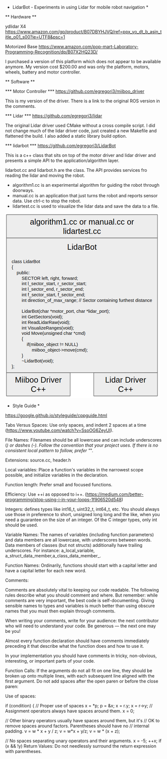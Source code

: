 * LidarBot - Experiments in using Lidar for mobile robot navigation *

** Hardware **

ydlidar X4
 https://www.amazon.com/gp/product/B07DBYHJVQ/ref=ppx_yo_dt_b_asin_title_o01_s00?ie=UTF8&psc=1

Motorized Base
 https://www.amazon.com/pop-mart-Laboratory-Programming-Recognition/dp/B07X2HQ23D/

I purchased a version of this platform which does not appear to be available anymore.
My version cost $200.00 and was only the platform, motors, wheels, battery and motor controller.


** Software **

*** Motor Controller ***
 https://github.com/egregori3/miiboo_driver

This is my version of the driver. There is a link to the original ROS version in the comments.


*** Lidar ***
 https://github.com/egregori3/lidar

The original Lidar driver used CMake without a cross compile script. I did not change much
of the lidar driver code, just created a new Makefile and flattened the build. 
I also added a static library build option.


*** lidarbot ***
 https://github.com/egregori3/LidarBot

 This is a c++ class that sits on top of the motor driver and lidar driver and presents a simple
 API to the application/algorithm layer.

 lidarbot.cc and lidarbot.h are the class.
 The API provides services fro reading the lidar and moving the robot.

* algorithm1.cc is an experimental algorithm for guiding the robot through doorways.
* manual.cc is an application that just turns the robot and reports sensor data.
   Use ctrl-c to stop the robot.
* lidartest.cc is used to visualize the lidar data and save the data to a file.


![Software Stack](https://github.com/egregori3/LidarBot/blob/master/LidarBot1.png)


* Style Guide *

https://google.github.io/styleguide/cppguide.html

Tabs Versus Spaces: Use only spaces, and indent 2 spaces at a time (https://www.youtube.com/watch?v=SsoOG6ZeyUI).

File Names: Filenames should be all lowercase and can include underscores (_) or dashes (-). Follow the convention that your project uses. If there is no consistent local pattern to follow, prefer "_".

Extensions:  source.cc,  header.h

Local variables: Place a function's variables in the narrowest scope possible, and initialize variables in the declaration.

Function length: Prefer small and focused functions.

Efficiency: Use ++i as opposed to i++.  (https://medium.com/better-programming/stop-using-i-in-your-loops-1f906520d548)

Integers: <cstdint> defines types like int16_t, uint32_t, int64_t, etc. You should always use those in preference to short, unsigned long long and the like, when you need a guarantee on the size of an integer. Of the C integer types, only int should be used.

Variable Names: The names of variables (including function parameters) and data members are all lowercase, with underscores between words. Data members of classes (but not structs) additionally have trailing underscores. For instance: a_local_variable, a_struct_data_member,a_class_data_member_.

Function Names: Ordinarily, functions should start with a capital letter and have a capital letter for each new word.

Comments:

Comments are absolutely vital to keeping our code readable. The following rules describe what you should comment and where. But remember: while comments are very important, the best code is self-documenting. Giving sensible names to types and variables is much better than using obscure names that you must then explain through comments.

When writing your comments, write for your audience: the next contributor who will need to understand your code. Be generous — the next one may be you!

Almost every function declaration should have comments immediately preceding it that describe what the function does and how to use it.

In your implementation you should have comments in tricky, non-obvious, interesting, or important parts of your code.

Function Calls: If the arguments do not all fit on one line, they should be broken up onto multiple lines, with each subsequent line aligned with the first argument. Do not add spaces after the open paren or before the close paren:

Use of spaces:

if (condition) {               // Proper use of spaces
x = *p;
p = &x;
x = r.y;
x = r->y;
// Assignment operators always have spaces around them.
x = 0;

// Other binary operators usually have spaces around them, but it's
// OK to remove spaces around factors.  Parentheses should have no
// internal padding.
v = w * x + y / z;
v = w*x + y/z;
v = w * (x + z);

// No spaces separating unary operators and their arguments.
x = -5;
++x;
if (x && !y)
Return Values: Do not needlessly surround the return expression with parentheses.
